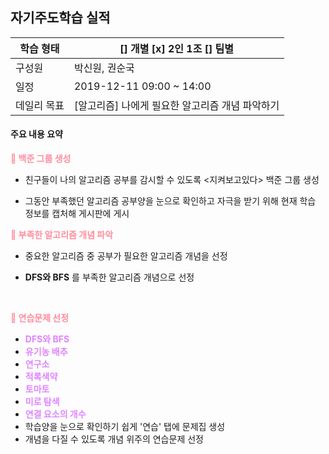 ## 자기주도학습 실적

| 학습 형태   | [] 개별 [x] 2인 1조 [] 팀별                     |
| ----------- | ----------------------------------------------- |
| 구성원      | 박신원, 권순국                                  |
| 일정        | 2019-12-11  09:00 ~ 14:00                       |
| 데일리 목표 | [알고리즘] 나에게 필요한 알고리즘 개념 파악하기 |



#### 주요 내용 요약

<b style="color:#FF8E9E">:fallen_leaf: 백준 그룹 생성</b>

- 친구들이 나의 알고리즘 공부를 감시할 수 있도록 <지켜보고있다> 백준 그룹 생성

- 그동안 부족했던 알고리즘 공부양을 눈으로 확인하고 자극을 받기 위해 현재 학습 정보를 캡처해 게시판에 게시

  

<b style="color:#FF8E9E">:fallen_leaf: 부족한 알고리즘 개념 파악</b>

- 중요한 알고리즘 중 공부가 필요한 알고리즘 개념을 선정

- **DFS와 BFS** 를 부족한 알고리즘 개념으로 선정

  <br/>

<b style="color:#FF8E9E">:fallen_leaf: 연습문제 선정</b>

- <b style="color:#DF85FF">DFS와 BFS</b>
- <b style="color:#DF85FF">유기농 배추</b>
- <b style="color:#DF85FF">연구소</b>
- <b style="color:#DF85FF">적록색약</b>
- <b style="color:#DF85FF">토마토</b>
- <b style="color:#DF85FF">미로 탐색</b>
- <b style="color:#DF85FF">연결 요소의 개수</b>
- 학습양을 눈으로 확인하기 쉽게 '연습' 탭에 문제집 생성
- 개념을 다질 수 있도록 개념 위주의 연습문제 선정

<br/>